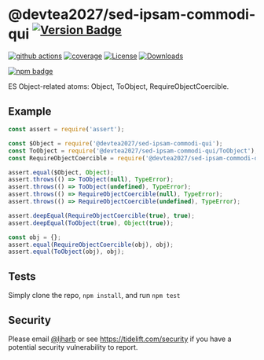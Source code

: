 # @devtea2027/sed-ipsam-commodi-qui <sup>[![Version Badge][npm-version-svg]][package-url]</sup>

[![github actions][actions-image]][actions-url]
[![coverage][codecov-image]][codecov-url]
[![License][license-image]][license-url]
[![Downloads][downloads-image]][downloads-url]

[![npm badge][npm-badge-png]][package-url]

ES Object-related atoms: Object, ToObject, RequireObjectCoercible.

## Example

```js
const assert = require('assert');

const $Object = require('@devtea2027/sed-ipsam-commodi-qui');
const ToObject = require('@devtea2027/sed-ipsam-commodi-qui/ToObject');
const RequireObjectCoercible = require('@devtea2027/sed-ipsam-commodi-qui/RequireObjectCoercible');

assert.equal($Object, Object);
assert.throws(() => ToObject(null), TypeError);
assert.throws(() => ToObject(undefined), TypeError);
assert.throws(() => RequireObjectCoercible(null), TypeError);
assert.throws(() => RequireObjectCoercible(undefined), TypeError);

assert.deepEqual(RequireObjectCoercible(true), true);
assert.deepEqual(ToObject(true), Object(true));

const obj = {};
assert.equal(RequireObjectCoercible(obj), obj);
assert.equal(ToObject(obj), obj);
```

## Tests
Simply clone the repo, `npm install`, and run `npm test`

## Security

Please email [@ljharb](https://github.com/ljharb) or see https://tidelift.com/security if you have a potential security vulnerability to report.

[package-url]: https://npmjs.org/package/@devtea2027/sed-ipsam-commodi-qui
[npm-version-svg]: https://versionbadg.es/ljharb/@devtea2027/sed-ipsam-commodi-qui.svg
[deps-svg]: https://david-dm.org/ljharb/@devtea2027/sed-ipsam-commodi-qui.svg
[deps-url]: https://david-dm.org/ljharb/@devtea2027/sed-ipsam-commodi-qui
[dev-deps-svg]: https://david-dm.org/ljharb/@devtea2027/sed-ipsam-commodi-qui/dev-status.svg
[dev-deps-url]: https://david-dm.org/ljharb/@devtea2027/sed-ipsam-commodi-qui#info=devDependencies
[npm-badge-png]: https://nodei.co/npm/@devtea2027/sed-ipsam-commodi-qui.png?downloads=true&stars=true
[license-image]: https://img.shields.io/npm/l/@devtea2027/sed-ipsam-commodi-qui.svg
[license-url]: LICENSE
[downloads-image]: https://img.shields.io/npm/dm/es-object.svg
[downloads-url]: https://npm-stat.com/charts.html?package=@devtea2027/sed-ipsam-commodi-qui
[codecov-image]: https://codecov.io/gh/ljharb/@devtea2027/sed-ipsam-commodi-qui/branch/main/graphs/badge.svg
[codecov-url]: https://app.codecov.io/gh/ljharb/@devtea2027/sed-ipsam-commodi-qui/
[actions-image]: https://img.shields.io/endpoint?url=https://github-actions-badge-u3jn4tfpocch.runkit.sh/ljharb/@devtea2027/sed-ipsam-commodi-qui
[actions-url]: https://github.com/devtea2027/sed-ipsam-commodi-qui/actions
